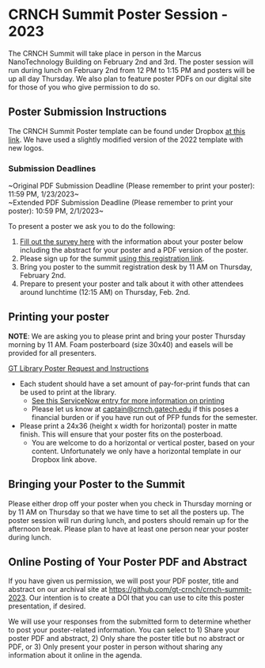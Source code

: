 # CRNCH Summit Poster Session - 2023
 
The CRNCH Summit will take place in person in the Marcus NanoTechnology Building on February 2nd and 3rd. The poster session will run during lunch on February 2nd from 12 PM to 1:15 PM and posters will be up all day Thursday. We also plan to feature poster PDFs on our digital site for those of you who give permission to do so.

## Poster Submission Instructions
The CRNCH Summit Poster template can be found under Dropbox [at this link](https://www.dropbox.com/s/5sczj4x4986ub9e/CRNCH%20Poster%20Template%202022.pptx?dl=0). We have used a slightly modified version of the 2022 template with new logos.

### Submission Deadlines
~Original PDF Submission Deadline (Please remember to print your poster): 11:59 PM, 1/23/2023~  
~Extended PDF Submission Deadline (Please remember to print your poster): 10:59 PM, 2/1/2023~

To present a poster we ask you to do the following:
1) [Fill out the survey here](https://gatech.co1.qualtrics.com/jfe/form/SV_4ZmQ7mehWtfLrVA) with the information about your poster below including the abstract for your poster and a PDF version of the poster.
2)  Please sign up for the summit [using this registration link](https://forms.office.com/r/wsyX34aEJe).
3)  Bring you poster to the summit registration desk by 11 AM on Thursday, February 2nd.
4)  Prepare to present your poster and talk about it with other attendees around lunchtime (12:15 AM) on Thursday, Feb. 2nd.

## Printing your poster

**NOTE**: We are asking you to please print and bring your poster Thursday morning by 11 AM. Foam posterboard (size 30x40) and easels will be provided for all presenters.

[GT Library Poster Request and Instructions](https://www.library.gatech.edu/poster-request) 

* Each student should have a set amount of pay-for-print funds that can be used to print at the library. 
    * [See this ServiceNow entry for more information on printing](https://gatech.service-now.com/home?id=kb_article_view&sysparm_article=KB0027983)  
    * Please let us know at captain@crnch.gatech.edu if this poses a financial burden or if you have run out of PFP funds for the semester.
* Please print a 24x36 (height x width for horizontal) poster in matte finish. This will ensure that your poster fits on the posterboad.
    * You are welcome to do a horizontal or vertical poster, based on your content. Unfortunately we only have a horizontal template in our Dropbox link above. 

## Bringing your Poster to the Summit

Please either drop off your poster when you check in Thursday morning or by 11 AM on Thursday so that we have time to set all the posters up. The poster session will run during lunch, and posters should remain up for the afternoon break. Please plan to have at least one person near your poster during lunch. 

## Online Posting of Your Poster PDF and Abstract

If you have given us permission, we will post your PDF poster, title and abstract on our archival site at https://github.com/gt-crnch/crnch-summit-2023. Our intention is to create a DOI that you can use to cite this poster presentation, if desired. 

We will use your responses from the submitted form to determine whether to post your poster-related information. You can select to 1) Share your poster PDF and abstract, 2) Only share the poster title but no abstract or PDF, or 3) Only present your poster in person without sharing any information about it online in the agenda. 

